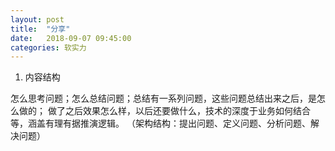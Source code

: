 ```yaml
---
layout: post
title:  "分享"
date:   2018-09-07 09:45:00
categories: 软实力
---
```



1. 内容结构

怎么思考问题；怎么总结问题；总结有一系列问题，这些问题总结出来之后，是怎么做的；
做了之后效果怎么样，以后还要做什么，技术的深度于业务如何结合等，涵盖有理有据推演逻辑。
（架构结构：提出问题、定义问题、分析问题、解决问题）